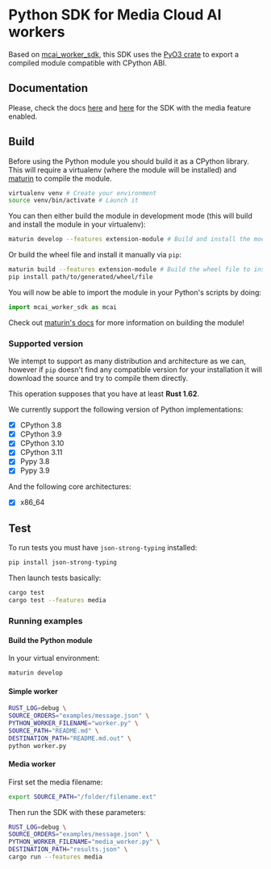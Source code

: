 # Python SDK for Media Cloud AI workers

Based on [mcai_worker_sdk](https://gitlab.com/media-cloud-ai/sdks/rs_mcai_worker_sdk), this SDK uses the [PyO3 crate](https://github.com/PyO3/pyo3) to export a compiled module compatible with CPython ABI.

## Documentation

Please, check the docs [here](https://media-cloud-ai.gitlab.io/sdks/py_mcai_worker_sdk/mcai_worker_sdk/) and [here](https://media-cloud-ai.gitlab.io/sdks/py_mcai_worker_sdk/mcai_worker_sdk_media/) for the SDK with the media feature enabled.

## Build

Before using the Python module you should build it as a CPython library. This will require a virtualenv (where the module will be installed) and [maturin](https://github.com/PyO3/maturin) to compile the module.

```bash
virtualenv venv # Create your environment
source venv/bin/activate # Launch it
```

You can then either build the module in development mode (this will build and install the module in your virtualenv):

```bash
maturin develop --features extension-module # Build and install the module
```

Or build the wheel file and install it manually via `pip`:

```bash
maturin build --features extension-module # Build the wheel file to install the module
pip install path/to/generated/wheel/file
```

You will now be able to import the module in your Python's scripts by doing:

```python
import mcai_worker_sdk as mcai
```

Check out [maturin's docs](https://www.maturin.rs/distribution.html#build-wheels) for more information on building the module!

### Supported version

We intempt to support as many distribution and architecture as we can, however if `pip` doesn't find any compatible version for your installation it will download the source and try to compile them directly.

This operation supposes that you have at least __Rust 1.62__.

We currently support the following version of Python implementations:
- [x] CPython 3.8
- [x] CPython 3.9
- [x] CPython 3.10
- [x] CPython 3.11
- [x] Pypy 3.8
- [x] Pypy 3.9

And the following core architectures:
- [x] x86_64


## Test

To run tests you must have `json-strong-typing` installed:

```bash
pip install json-strong-typing
```

Then launch tests basically:

```bash
cargo test
cargo test --features media
```

### Running examples

#### Build the Python module

In your virtual environment:

```bash
maturin develop
```

#### Simple worker

```bash
RUST_LOG=debug \
SOURCE_ORDERS="examples/message.json" \
PYTHON_WORKER_FILENAME="worker.py" \
SOURCE_PATH="README.md" \
DESTINATION_PATH="README.md.out" \
python worker.py
```

#### Media worker

First set the media filename:

```bash
export SOURCE_PATH="/folder/filename.ext"
```

Then run the SDK with these parameters:

```bash
RUST_LOG=debug \
SOURCE_ORDERS="examples/message.json" \
PYTHON_WORKER_FILENAME="media_worker.py" \
DESTINATION_PATH="results.json" \
cargo run --features media
```
